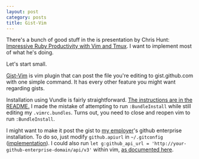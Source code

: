 ```yaml
---
layout: post
category: posts
title: Gist-Vim
---
```


There's a bunch of good stuff in the is presentation by Chris Hunt: [Impressive Ruby Productivity with Vim and Tmux](http://www.youtube.com/watch?v=gB-JSh1EVME).  I want to implement most of what he's doing.

Let's start small.

[Gist-Vim](https://github.com/mattn/gist-vim) is vim plugin that can post the file you're editing to gist.github.com with one simple command.  It has every other feature you might want regarding gists.

Installation using Vundle is fairly straightforward.  [The instructions are in the README.](https://github.com/mattn/gist-vim#install-with-vundle)  I made the mistake of attempting to run `:BundleInstall` while still editing my `.vimrc.bundles`.  Turns out, you need to close and reopen vim to run `:BundleInstall`.

I might want to make it post the gist to [my employer](https://www.covermymeds.com)'s github enterprise installation.  To do so, just modify `github.apiurl` in `~/.gitconfig` ([implementation](https://github.com/mattn/gist-vim/blob/master/autoload/gist.vim#L33)).  I could also run `let g:github_api_url = 'http://your-github-enterprise-domain/api/v3'` within vim, [as documented here](https://github.com/mattn/gist-vim/blob/master/doc/gist-vim.txt#L155).
